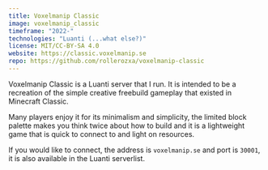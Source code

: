 ```yaml
---
title: Voxelmanip Classic
image: voxelmanip_classic
timeframe: "2022-"
technologies: "Luanti (...what else?)"
license: MIT/CC-BY-SA 4.0
website: https://classic.voxelmanip.se
repo: https://github.com/rollerozxa/voxelmanip-classic
---
```


Voxelmanip Classic is a Luanti server that I run. It is intended to be a recreation of the simple creative freebuild gameplay that existed in Minecraft Classic.

<!--more-->

Many players enjoy it for its minimalism and simplicity, the limited block palette makes you think twice about how to build and it is a lightweight game that is quick to connect to and light on resources.

If you would like to connect, the address is `voxelmanip.se` and port is `30001`, it is also available in the Luanti serverlist.
